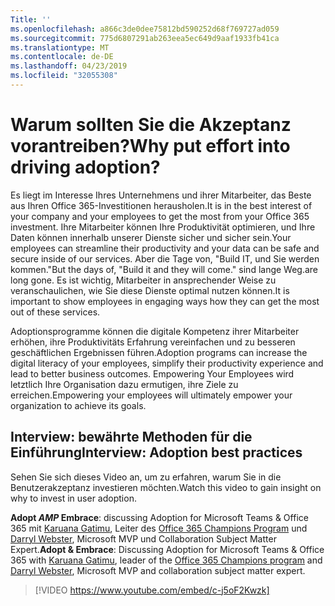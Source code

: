 ```yaml
---
Title: ''
ms.openlocfilehash: a866c3de0dee75812bd590252d68f769727ad059
ms.sourcegitcommit: 775d6807291ab263eea5ec649d9aaf1933fb41ca
ms.translationtype: MT
ms.contentlocale: de-DE
ms.lasthandoff: 04/23/2019
ms.locfileid: "32055308"
---
```

# <a name="why-put-effort-into-driving-adoption"></a><span data-ttu-id="ecf6c-103">Warum sollten Sie die Akzeptanz vorantreiben?</span><span class="sxs-lookup"><span data-stu-id="ecf6c-103">Why put effort into driving adoption?</span></span>  

<span data-ttu-id="ecf6c-104">Es liegt im Interesse Ihres Unternehmens und ihrer Mitarbeiter, das Beste aus Ihren Office 365-Investitionen herausholen.</span><span class="sxs-lookup"><span data-stu-id="ecf6c-104">It is in the best interest of your company and your employees to get the most from your Office 365 investment.</span></span>  <span data-ttu-id="ecf6c-105">Ihre Mitarbeiter können Ihre Produktivität optimieren, und Ihre Daten können innerhalb unserer Dienste sicher und sicher sein.</span><span class="sxs-lookup"><span data-stu-id="ecf6c-105">Your employees can streamline their productivity and your data can be safe and secure inside of our services.</span></span>  <span data-ttu-id="ecf6c-106">Aber die Tage von, "Build IT, und Sie werden kommen."</span><span class="sxs-lookup"><span data-stu-id="ecf6c-106">But the days of, "Build it and they will come."</span></span> <span data-ttu-id="ecf6c-107">sind lange Weg.</span><span class="sxs-lookup"><span data-stu-id="ecf6c-107">are long gone.</span></span>  <span data-ttu-id="ecf6c-108">Es ist wichtig, Mitarbeiter in ansprechender Weise zu veranschaulichen, wie Sie diese Dienste optimal nutzen können.</span><span class="sxs-lookup"><span data-stu-id="ecf6c-108">It is important to show employees in engaging ways how they can get the most out of these services.</span></span>

<span data-ttu-id="ecf6c-109">Adoptionsprogramme können die digitale Kompetenz ihrer Mitarbeiter erhöhen, ihre Produktivitäts Erfahrung vereinfachen und zu besseren geschäftlichen Ergebnissen führen.</span><span class="sxs-lookup"><span data-stu-id="ecf6c-109">Adoption programs can increase the digital literacy of your employees, simplify their productivity experience and lead to better business outcomes.</span></span> <span data-ttu-id="ecf6c-110">Empowering Your Employees wird letztlich Ihre Organisation dazu ermutigen, ihre Ziele zu erreichen.</span><span class="sxs-lookup"><span data-stu-id="ecf6c-110">Empowering your employees will ultimately empower your organization to achieve its goals.</span></span> 

## <a name="interview-adoption-best-practices"></a><span data-ttu-id="ecf6c-111">Interview: bewährte Methoden für die Einführung</span><span class="sxs-lookup"><span data-stu-id="ecf6c-111">Interview: Adoption best practices</span></span>

<span data-ttu-id="ecf6c-112">Sehen Sie sich dieses Video an, um zu erfahren, warum Sie in die Benutzerakzeptanz investieren möchten.</span><span class="sxs-lookup"><span data-stu-id="ecf6c-112">Watch this video to gain insight on why to invest in user adoption.</span></span>  

<span data-ttu-id="ecf6c-113">**Adopt _AMP_ Embrace**: discussing Adoption for Microsoft Teams & Office 365 mit [Karuana Gatimu](https://linkedin.com/in/karuanagatimu), Leiter des [Office 365 Champions Program](https://aka.ms/O365Champions) und [Darryl Webster](https://webster.net.nz/), Microsoft MVP und Collaboration Subject Matter Expert.</span><span class="sxs-lookup"><span data-stu-id="ecf6c-113">**Adopt & Embrace**: Discussing Adoption for Microsoft Teams & Office 365 with [Karuana Gatimu](https://linkedin.com/in/karuanagatimu), leader of the [Office 365 Champions program](https://aka.ms/O365Champions) and [Darryl Webster](https://webster.net.nz/), Microsoft MVP and collaboration subject matter expert.</span></span> 

> [!VIDEO https://www.youtube.com/embed/c-j5oF2Kwzk]

